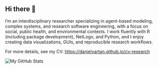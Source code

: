 ## Hi there 👋

I’m an interdisciplinary researcher specializing in agent-based modeling, complex systems, and research software engineering, with a focus on social, public health, and environmental contexts. I work fluently with R (including package development), NetLogo, and Python, and I enjoy creating data visualizations, GUIs, and reproducible research workflows.

For more details, see my CV: https://danielvartan.github.io/cv-research

![My GitHub Stats](https://github-readme-stats.vercel.app/api?username=danielvartan&rank_icon=github&show_icons=true&theme=transparent)
